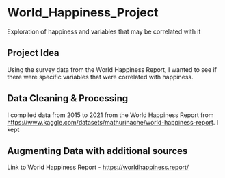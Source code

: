# World_Happiness_Project
Exploration of happiness and variables that may be correlated with it

## Project Idea 
Using the survey data from the World Happiness Report, I wanted to see if there were specific variables that were correlated with happiness. 

## Data Cleaning & Processing
I compiled data from 2015 to 2021 from the World Happiness Report from https://www.kaggle.com/datasets/mathurinache/world-happiness-report.
I kept

## Augmenting Data with additional sources
Link to World Happiness Report - https://worldhappiness.report/
